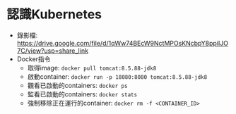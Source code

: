 # 認識Kubernetes
- 錄影檔: https://drive.google.com/file/d/1qWw74BEcW9NctMPOsKNcbpY8ppiIJO7C/view?usp=share_link
- Docker指令
  - 取得image: `docker pull tomcat:8.5.88-jdk8`
  - 啟動container: `docker run -p 18080:8080 tomcat:8.5.88-jdk8`
  - 觀看已啟動的containers: `docker ps`
  - 監看已啟動的containers: `docker stats`
  - 強制移除正在運行的container: `docker rm -f <CONTAINER_ID>`